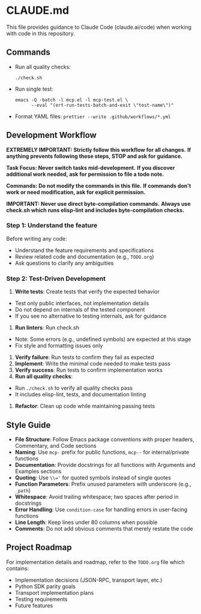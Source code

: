 # CLAUDE.md

This file provides guidance to Claude Code (claude.ai/code) when working
with code in this repository.

## Commands

- Run all quality checks:

  ```shell
  ./check.sh
  ```

- Run single test:

  ```shell
  emacs -Q -batch -l mcp.el -l mcp-test.el \
        --eval "(ert-run-tests-batch-and-exit \"test-name\")"
  ```

- Format YAML files: `prettier --write .github/workflows/*.yml`

## Development Workflow

**EXTREMELY IMPORTANT: Strictly follow this workflow for all changes.**
**If anything prevents following these steps, STOP and ask for guidance.**

**Task Focus: Never switch tasks mid-development.**
**If you discover additional work needed, ask for permission to file a todo note.**

**Commands: Do not modify the commands in this file.**
**If commands don't work or need modification, ask for explicit permission.**

**IMPORTANT: Never use direct byte-compilation commands.**
**Always use check.sh which runs elisp-lint and includes byte-compilation checks.**

### Step 1: Understand the feature

Before writing any code:

- Understand the feature requirements and specifications
- Review related code and documentation (e.g., `TODO.org`)
- Ask questions to clarify any ambiguities

### Step 2: Test-Driven Development

1. **Write tests**: Create tests that verify the expected behavior

- Test only public interfaces, not implementation details
- Do not depend on internals of the tested component
- If you see no alternative to testing internals, ask for guidance

1. **Run linters**: Run check.sh

- Note: Some errors (e.g., undefined symbols) are expected at this stage
- Fix style and formatting issues only

1. **Verify failure**: Run tests to confirm they fail as expected
1. **Implement**: Write the minimal code needed to make tests pass
1. **Verify success**: Run tests to confirm implementation works
1. **Run all quality checks**:

- Run `./check.sh` to verify all quality checks pass
- It includes elisp-lint, tests, and documentation linting

1. **Refactor**: Clean up code while maintaining passing tests

## Style Guide

- **File Structure**: Follow Emacs package conventions with proper headers,
  Commentary, and Code sections
- **Naming**: Use `mcp-` prefix for public functions, `mcp--` for internal/private
  functions
- **Documentation**: Provide docstrings for all functions with Arguments and Examples
  sections
- **Quoting**: Use `\\='` for quoted symbols instead of single quotes
- **Function Parameters**: Prefix unused parameters with underscore (e.g., `_path`)
- **Whitespace**: Avoid trailing whitespace; two spaces after period in docstrings
- **Error Handling**: Use `condition-case` for handling errors in user-facing functions
- **Line Length**: Keep lines under 80 columns when possible
- **Comments**: Do not add obvious comments that merely restate the code

## Project Roadmap

For implementation details and roadmap, refer to the `TODO.org` file which contains:

- Implementation decisions (JSON-RPC, transport layer, etc.)
- Python SDK parity goals
- Transport implementation plans
- Testing requirements
- Future features
